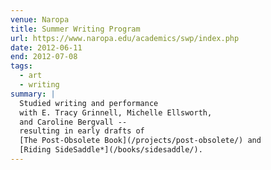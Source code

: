 ```yaml
---
venue: Naropa
title: Summer Writing Program
url: https://www.naropa.edu/academics/swp/index.php
date: 2012-06-11
end: 2012-07-08
tags:
  - art
  - writing
summary: |
  Studied writing and performance
  with E. Tracy Grinnell, Michelle Ellsworth,
  and Caroline Bergvall --
  resulting in early drafts of
  [The Post-Obsolete Book](/projects/post-obsolete/) and
  [Riding SideSaddle*](/books/sidesaddle/).
---
```


